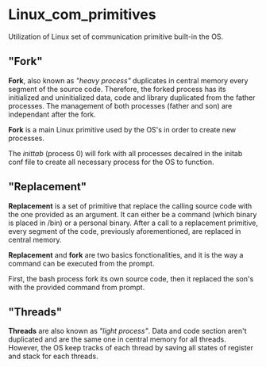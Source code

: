 # Linux_com_primitives

Utilization of Linux set of communication primitive built-in the OS.
## "Fork"

**Fork**, also known as *"heavy process"* duplicates in central memory every segment of the source code.
Therefore, the forked process has its initialized and uninitialized data, code and library duplicated from the father processes. The management of both processes (father and son) are independant after the fork.

**Fork** is a main Linux primitive used by the OS's in order to create new processes.

The *inittab* (process 0) will fork with all processes decalred in the initab conf file to create all necessary process for the OS to function.

## "Replacement"

**Replacement** is a set of primitive that replace the calling source code with the one provided as an argument. It can either be a command (which binary is placed in /bin) or a personal binary. After a call to a replacement primitive, every segment of the code, previously aforementioned, are replaced in central memory.

**Replacement** and **fork** are two basics fonctionalities, and it is the way a command can be executed from the prompt.

First, the bash process fork its own source code, then it replaced the son's with the provided command from prompt.

## "Threads"

**Threads** are also known as *"light process"*. Data and code section aren't duplicated and are the same one in central memory for all threads. However, the OS keep tracks of each thread by saving all states of register and stack for each threads.

